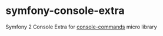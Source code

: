 symfony-console-extra
=====================

Symfony 2 Console Extra for [console-commands](https://github.com/suncat2000/console-commands) micro library